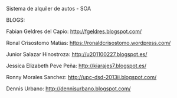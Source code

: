 Sistema de alquiler de autos - SOA

BLOGS:

Fabian Geldres del Capio: http://fgeldres.blogspot.com/

Ronal Crisostomo Matias: https://ronaldcrisostomo.wordpress.com/

Junior Salazar Hinostroza: http://u201100227.blogspot.es/

Jessica Elizabeth Peve Peña: http://kiarajes7.blogspot.es/

Ronny Morales Sanchez: http://upc-dsd-2013ii.blogspot.com/

Dennis Urbano: http://dennisurbano.blogspot.com/